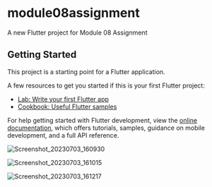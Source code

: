 # module08assignment

A new Flutter project for Module 08 Assignment

## Getting Started

This project is a starting point for a Flutter application.

A few resources to get you started if this is your first Flutter project:

- [Lab: Write your first Flutter app](https://docs.flutter.dev/get-started/codelab)
- [Cookbook: Useful Flutter samples](https://docs.flutter.dev/cookbook)

For help getting started with Flutter development, view the
[online documentation](https://docs.flutter.dev/), which offers tutorials,
samples, guidance on mobile development, and a full API reference.


![Screenshot_20230703_160930](https://github.com/mohammadrezaulalam/module08assignment/assets/128355921/d7c3bdd8-3f91-42e4-b45f-847159baaf23)



![Screenshot_20230703_161015](https://github.com/mohammadrezaulalam/module08assignment/assets/128355921/9e0f866b-fdc2-45fe-9a76-3e1a615b4919)




![Screenshot_20230703_161217](https://github.com/mohammadrezaulalam/module08assignment/assets/128355921/c6385c0b-e19a-47da-87de-e2464d19b161)
